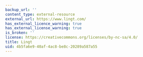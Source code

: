 ```yaml
---
backup_url: ''
content_type: external-resource
external_url: https://www.lingt.com/
has_external_licence_warning: true
has_external_license_warning: true
is_broken: ''
license: https://creativecommons.org/licenses/by-nc-sa/4.0/
title: Lingt
uid: 4b5fa6e9-40af-4ac8-be8c-20289a587a55
---
```

